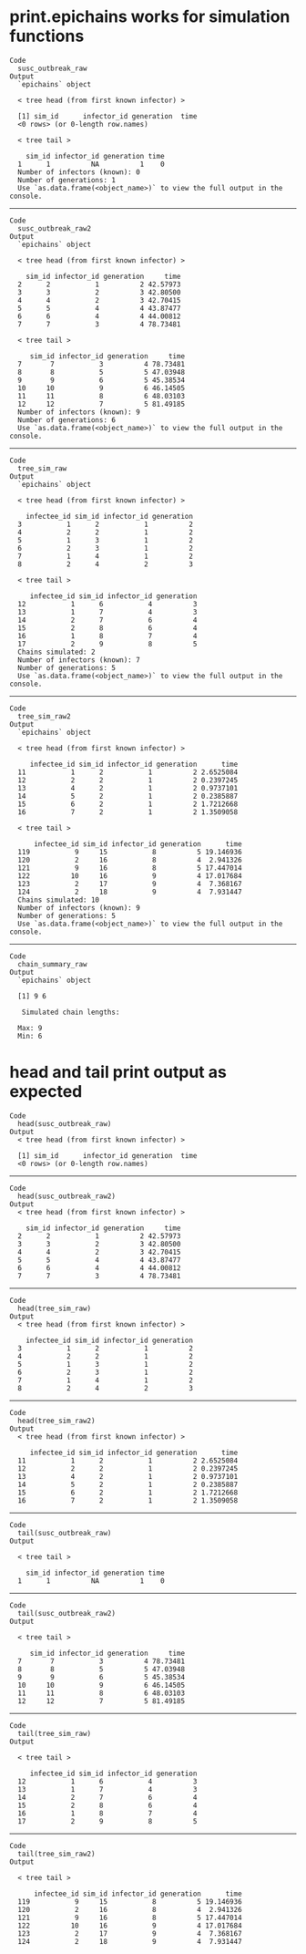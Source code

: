# print.epichains works for simulation functions

    Code
      susc_outbreak_raw
    Output
      `epichains` object
      
      < tree head (from first known infector) >
      
      [1] sim_id      infector_id generation  time       
      <0 rows> (or 0-length row.names)
      
      < tree tail >
      
        sim_id infector_id generation time
      1      1          NA          1    0
      Number of infectors (known): 0
      Number of generations: 1
      Use `as.data.frame(<object_name>)` to view the full output in the console.

---

    Code
      susc_outbreak_raw2
    Output
      `epichains` object
      
      < tree head (from first known infector) >
      
        sim_id infector_id generation     time
      2      2           1          2 42.57973
      3      3           2          3 42.80500
      4      4           2          3 42.70415
      5      5           4          4 43.87477
      6      6           4          4 44.00812
      7      7           3          4 78.73481
      
      < tree tail >
      
         sim_id infector_id generation     time
      7       7           3          4 78.73481
      8       8           5          5 47.03948
      9       9           6          5 45.38534
      10     10           9          6 46.14505
      11     11           8          6 48.03103
      12     12           7          5 81.49185
      Number of infectors (known): 9
      Number of generations: 6
      Use `as.data.frame(<object_name>)` to view the full output in the console.

---

    Code
      tree_sim_raw
    Output
      `epichains` object
      
      < tree head (from first known infector) >
      
        infectee_id sim_id infector_id generation
      3           1      2           1          2
      4           2      2           1          2
      5           1      3           1          2
      6           2      3           1          2
      7           1      4           1          2
      8           2      4           2          3
      
      < tree tail >
      
         infectee_id sim_id infector_id generation
      12           1      6           4          3
      13           1      7           4          3
      14           2      7           6          4
      15           2      8           6          4
      16           1      8           7          4
      17           2      9           8          5
      Chains simulated: 2
      Number of infectors (known): 7
      Number of generations: 5
      Use `as.data.frame(<object_name>)` to view the full output in the console.

---

    Code
      tree_sim_raw2
    Output
      `epichains` object
      
      < tree head (from first known infector) >
      
         infectee_id sim_id infector_id generation      time
      11           1      2           1          2 2.6525084
      12           2      2           1          2 0.2397245
      13           4      2           1          2 0.9737101
      14           5      2           1          2 0.2385887
      15           6      2           1          2 1.7212668
      16           7      2           1          2 1.3509058
      
      < tree tail >
      
          infectee_id sim_id infector_id generation      time
      119           9     15           8          5 19.146936
      120           2     16           8          4  2.941326
      121           9     16           8          5 17.447014
      122          10     16           9          4 17.017684
      123           2     17           9          4  7.368167
      124           2     18           9          4  7.931447
      Chains simulated: 10
      Number of infectors (known): 9
      Number of generations: 5
      Use `as.data.frame(<object_name>)` to view the full output in the console.

---

    Code
      chain_summary_raw
    Output
      `epichains` object 
      
      [1] 9 6
      
       Simulated chain lengths: 
      
      Max: 9
      Min: 6

# head and tail print output as expected

    Code
      head(susc_outbreak_raw)
    Output
      < tree head (from first known infector) >
      
      [1] sim_id      infector_id generation  time       
      <0 rows> (or 0-length row.names)

---

    Code
      head(susc_outbreak_raw2)
    Output
      < tree head (from first known infector) >
      
        sim_id infector_id generation     time
      2      2           1          2 42.57973
      3      3           2          3 42.80500
      4      4           2          3 42.70415
      5      5           4          4 43.87477
      6      6           4          4 44.00812
      7      7           3          4 78.73481

---

    Code
      head(tree_sim_raw)
    Output
      < tree head (from first known infector) >
      
        infectee_id sim_id infector_id generation
      3           1      2           1          2
      4           2      2           1          2
      5           1      3           1          2
      6           2      3           1          2
      7           1      4           1          2
      8           2      4           2          3

---

    Code
      head(tree_sim_raw2)
    Output
      < tree head (from first known infector) >
      
         infectee_id sim_id infector_id generation      time
      11           1      2           1          2 2.6525084
      12           2      2           1          2 0.2397245
      13           4      2           1          2 0.9737101
      14           5      2           1          2 0.2385887
      15           6      2           1          2 1.7212668
      16           7      2           1          2 1.3509058

---

    Code
      tail(susc_outbreak_raw)
    Output
      
      < tree tail >
      
        sim_id infector_id generation time
      1      1          NA          1    0

---

    Code
      tail(susc_outbreak_raw2)
    Output
      
      < tree tail >
      
         sim_id infector_id generation     time
      7       7           3          4 78.73481
      8       8           5          5 47.03948
      9       9           6          5 45.38534
      10     10           9          6 46.14505
      11     11           8          6 48.03103
      12     12           7          5 81.49185

---

    Code
      tail(tree_sim_raw)
    Output
      
      < tree tail >
      
         infectee_id sim_id infector_id generation
      12           1      6           4          3
      13           1      7           4          3
      14           2      7           6          4
      15           2      8           6          4
      16           1      8           7          4
      17           2      9           8          5

---

    Code
      tail(tree_sim_raw2)
    Output
      
      < tree tail >
      
          infectee_id sim_id infector_id generation      time
      119           9     15           8          5 19.146936
      120           2     16           8          4  2.941326
      121           9     16           8          5 17.447014
      122          10     16           9          4 17.017684
      123           2     17           9          4  7.368167
      124           2     18           9          4  7.931447

